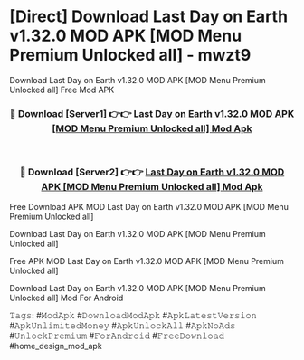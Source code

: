 # [Direct] Download Last Day on Earth v1.32.0 MOD APK [MOD Menu Premium Unlocked all] - mwzt9
Download Last Day on Earth v1.32.0 MOD APK [MOD Menu Premium Unlocked all] Free Mod APK

<div align="center">
<h3>🔴 Download [Server1] 👉👉 <a href="https://apk-comot.site?title=Last_Day_on_Earth_v1.32.0_MOD_APK_[MOD_Menu_Premium_Unlocked_all]">Last Day on Earth v1.32.0 MOD APK [MOD Menu Premium Unlocked all] Mod Apk</a></h3><br>

<h3>🔴 Download [Server2] 👉👉 <a href="https://apk-comot.site?title=Last_Day_on_Earth_v1.32.0_MOD_APK_[MOD_Menu_Premium_Unlocked_all]">Last Day on Earth v1.32.0 MOD APK [MOD Menu Premium Unlocked all] Mod Apk</a></h3>
</div>


Free Download APK MOD Last Day on Earth v1.32.0 MOD APK [MOD Menu Premium Unlocked all]

Download Last Day on Earth v1.32.0 MOD APK [MOD Menu Premium Unlocked all] 

Free APK MOD Last Day on Earth v1.32.0 MOD APK [MOD Menu Premium Unlocked all] 

Download Last Day on Earth v1.32.0 MOD APK [MOD Menu Premium Unlocked all] Mod For Android

𝚃𝚊𝚐𝚜: #𝙼𝚘𝚍𝙰𝚙𝚔 #𝙳𝚘𝚠𝚗𝚕𝚘𝚊𝚍𝙼𝚘𝚍𝙰𝚙𝚔 #𝙰𝚙𝚔𝙻𝚊𝚝𝚎𝚜𝚝𝚅𝚎𝚛𝚜𝚒𝚘𝚗 #𝙰𝚙𝚔𝚄𝚗𝚕𝚒𝚖𝚒𝚝𝚎𝚍𝙼𝚘𝚗𝚎𝚢 #𝙰𝚙𝚔𝚄𝚗𝚕𝚘𝚌𝚔𝙰𝚕𝚕 #𝙰𝚙𝚔𝙽𝚘𝙰𝚍𝚜 #𝚄𝚗𝚕𝚘𝚌𝚔𝙿𝚛𝚎𝚖𝚒𝚞𝚖 #𝙵𝚘𝚛𝙰𝚗𝚍𝚛𝚘𝚒𝚍 #𝙵𝚛𝚎𝚎𝙳𝚘𝚠𝚗𝚕𝚘𝚊𝚍 #home_design_mod_apk
